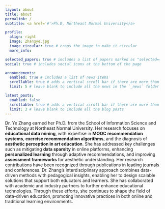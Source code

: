```yaml
---
layout: about
title: about
permalink: /
subtitle: <a href='#'>Ph.D, Northeast Normal University</a>

profile:
  align: right
  image: Zhangye.jpg
  image_circular: true # crops the image to make it circular
  more_info: 

selected_papers: true # includes a list of papers marked as "selected={true}"
social: true # includes social icons at the bottom of the page

announcements:
  enabled: true # includes a list of news items
  scrollable: true # adds a vertical scroll bar if there are more than 3 news items
  limit: 5 # leave blank to include all the news in the `_news` folder

latest_posts:
  enabled: false
  scrollable: true # adds a vertical scroll bar if there are more than 3 new posts items
  limit: 3 # leave blank to include all the blog posts
---
```



Dr. Ye Zhang earned her Ph.D. from the School of Information Science and Technology at Northeast Normal University. Her research focuses on **educational data mining**, with expertise in **MOOC recommendation systems**, **exercise recommendation algorithms**, and the diagnosis of **aesthetic perception in art education**. She has addressed key challenges such as mitigating **data sparsity** in online platforms, enhancing **personalized learning** through adaptive recommendations, and improving **assessment frameworks** for aesthetic understanding. Her research contributions have been recognized through publications in leading journals and conferences. Dr. Zhang’s interdisciplinary approach combines data-driven methods with pedagogical insights, enabling her to design scalable solutions that support both educators and learners. She has collaborated with academic and industry partners to further enhance educational technologies. Through these efforts, she continues to shape the field of data-driven education, promoting innovative practices in both online and traditional learning environments.